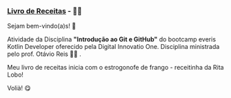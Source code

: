 ### <u>Livro de Receitas</u>  - :woman_cook:



Sejam bem-vindo(a)s!  :raising_hand:

Atividade da Disciplina **"Introdução ao Git e GitHub"** do bootcamp everis Kotlin Developer oferecido pela Digital Innovatio One. Disciplina ministrada pelo prof. Otávio Reis  :man_teacher:  .



Meu livro de receitas inicia com o estrogonofe de frango - receitinha da Rita Lobo!



Volià! :yum:

